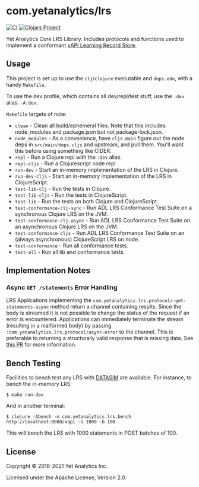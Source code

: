 # com.yetanalytics/lrs

[![CI](https://github.com/yetanalytics/lrs/actions/workflows/main.yml/badge.svg)](https://github.com/yetanalytics/lrs/actions/workflows/main.yml) [![Clojars Project](https://img.shields.io/clojars/v/com.yetanalytics/lrs.svg)](https://clojars.org/com.yetanalytics/lrs)

Yet Analytics Core LRS Library. Includes protocols and functions used to implement a conformant [xAPI Learning Record Store](https://github.com/adlnet/xAPI-Spec).

## Usage

This project is set up to use the `clj`/`clojure` executable and `deps.edn`, with a handy `Makefile`.

To use the dev profile, which contains all dev/repl/test stuff, use the `:dev` alias: `-A:dev`.

`Makefile` targets of note:

* `clean` - Clean all build/ephemeral files. Note that this includes node_modules and package.json but not package-lock.json.
* `node_modules` - As a convenience, have `cljs.main` figure out the node deps in `src/main/deps.cljs` and upstream, and pull them. You'll want this before using something like CIDER.
* `repl` - Run a Clojure repl with the `:dev` alias.
* `repl-cljs` - Run a Clojurescript node repl.
* `run-dev` - Start an in-memory implementation of the LRS in Clojure.
* `run-dev-cljs` - Start an in-memory implementation of the LRS in ClojureScript.
* `test-lib-clj` - Run the tests in Clojure.
* `test-lib-cljs` - Run the tests in ClojureScript.
* `test-lib` - Run the tests on both Clojure and ClojureScript.
* `test-conformance-clj-sync` - Run ADL LRS Conformance Test Suite on a synchronous Clojure LRS on the JVM.
* `test-conformance-clj-async` - Run ADL LRS Conformance Test Suite on an asynchronous Clojure LRS on the JVM.
* `test-conformance-cljs` - Run ADL LRS Conformance Test Suite on an (always asynchronous) ClojureScript LRS on node.
* `test-conformance` - Run all conformance tests.
* `test-all` - Run all lib and conformance tests.

## Implementation Notes

### Async `GET /statements` Error Handling

LRS Applications implementing the `com.yetanalytics.lrs.protocol/-get-statements-async` method return a channel containing results. Since the body is streamed it is not possible to change the status of the request if an error is encountered. Applications can immediately terminate the stream (resulting in a malformed body) by passing `:com.yetanalytics.lrs.protocol/async-error` to the channel. This is preferable to returning a structurally valid response that is missing data. See [this PR](https://github.com/yetanalytics/lrs/pull/78) for more information.

## Bench Testing

Facilities to bench test any LRS with [DATASIM](https://github.com/yetanalytics/datasim) are available. For instance, to bench the in-memory LRS:

    $ make run-dev

And in another terminal:

    $ clojure -Abench -m com.yetanalytics.lrs.bench http://localhost:8080/xapi -s 1000 -b 100

This will bench the LRS with 1000 statements in POST batches of 100.

## License

Copyright © 2018-2021 Yet Analytics Inc.

Licensed under the Apache License, Version 2.0.
